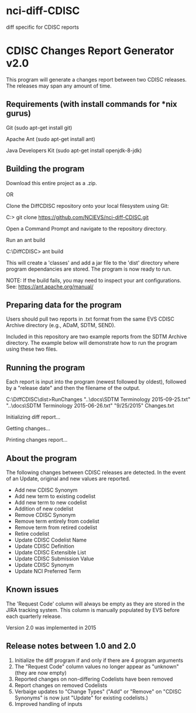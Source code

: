# nci-diff-CDISC
diff specific for CDISC reports

CDISC Changes Report Generator v2.0
===================================

This program will generate a changes report between two CDISC releases.
The releases may span any amount of time.

Requirements (with install commands for *nix gurus)
---------------------------------------------------
Git (sudo apt-get install git)

Apache Ant (sudo apt-get install ant)

Java Developers Kit (sudo apt-get install openjdk-8-jdk)

Building the program
--------------------

Download this entire project as a .zip.

OR

Clone the DiffCDISC repository onto your local filesystem using Git:

C:\> git clone https://github.com/NCIEVS/nci-diff-CDISC.git

Open a Command Prompt and navigate to the repository directory.

Run an ant build

C:\DiffCDISC> ant build

This will create a 'classes' and add a jar file to the 'dist' directory 
where program dependancies are stored.  The program is now ready to run.

NOTE: If the build fails, you may need to inspect your ant configurations.
See: https://ant.apache.org/manual/

Preparing data for the program
------------------------------

Users should pull two reports in .txt format from the same EVS CDISC
Archive directory (e.g., ADaM, SDTM, SEND).

Included in this repository are two example reports from the SDTM Archive
directory.  The example below will demonstrate how to run the program
using these two files.

Running the program
-------------------

Each report is input into the program (newest followed by oldest),
followed by a "release date" and then the filename of the output.

C:\DiffCDISC\dist>RunChanges "..\docs\SDTM Terminology 2015-09-25.txt" "..\docs\SDTM Terminology 2015-06-26.txt" "9/25/2015" Changes.txt

Initializing diff report...

Getting changes...

Printing changes report...

About the program
-----------------

The following changes between CDISC releases are detected.  In the event 
of an Update, original and new values are reported.

- Add new CDISC Synonym
- Add new term to existing codelist
- Add new term to new codelist
- Addition of new codelist
- Remove CDISC Synonym
- Remove term entirely from codelist
- Remove term from retired codelist
- Retire codelist
- Update CDISC Codelist Name
- Update CDISC Definition
- Update CDISC Extensible List
- Update CDISC Submission Value
- Update CDISC Synonym
- Update NCI Preferred Term

Known issues
------------

The 'Request Code' column will always be empty as they are stored in the
JIRA tracking system.  This column is manually populated by EVS before
each quarterly release.

Version 2.0 was implemented in 2015

Release notes between 1.0 and 2.0
---------------------------------

1. Initialize the diff program if and only if there are 4 program arguments
2. The "Request Code" column values no longer appear as "unknown" (they are now empty)
3. Reported changes on non-differing Codelists have been removed
4. Report changes on removed Codelists
5. Verbaige updates to "Change Types" ("Add" or "Remove" on "CDISC Synonyms" is now just "Update" for existing codelists.)
6. Improved handling of inputs
